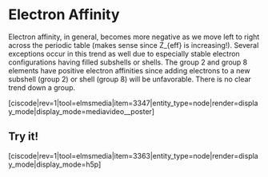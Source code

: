<div style="float:right;margin:auto"><ebook-button title="Electron Affinities" link="https://genchem.science.psu.edu/04-3-electron-affinities"></ebook-button></div>


# Electron Affinity

Electron affinity, in general, becomes more negative as we move left to right across the periodic table (makes sense since <lrn-math>Z_{eff}</lrn-math>  is increasing!).  Several exceptions occur in this trend as well due to especially stable electron configurations having filled subshells or shells.  The group 2 and group 8 elements have positive electron affinities since adding electrons to a new subshell (group 2) or shell  (group 8) will be unfavorable. There is no clear trend down a group.  


<media-video>[ciscode|rev=1|tool=elmsmedia|item=3347|entity_type=node|render=display_mode|display_mode=mediavideo__poster]</media-video>

## Try it!

[ciscode|rev=1|tool=elmsmedia|item=3363|entity_type=node|render=display_mode|display_mode=h5p]

 